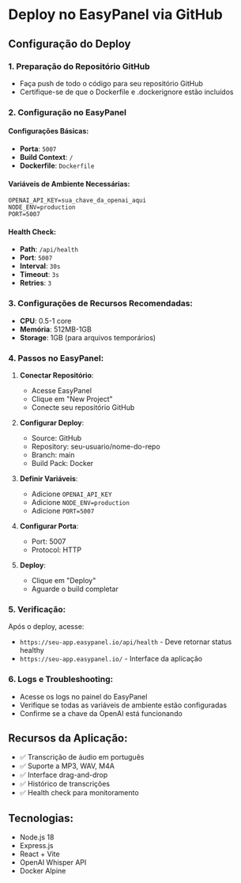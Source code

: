 # Deploy no EasyPanel via GitHub

## Configuração do Deploy

### 1. Preparação do Repositório GitHub
- Faça push de todo o código para seu repositório GitHub
- Certifique-se de que o Dockerfile e .dockerignore estão incluídos

### 2. Configuração no EasyPanel

#### Configurações Básicas:
- **Porta**: `5007`
- **Build Context**: `/`
- **Dockerfile**: `Dockerfile`

#### Variáveis de Ambiente Necessárias:
```
OPENAI_API_KEY=sua_chave_da_openai_aqui
NODE_ENV=production
PORT=5007
```

#### Health Check:
- **Path**: `/api/health`
- **Port**: `5007`
- **Interval**: `30s`
- **Timeout**: `3s`
- **Retries**: `3`

### 3. Configurações de Recursos Recomendadas:
- **CPU**: 0.5-1 core
- **Memória**: 512MB-1GB
- **Storage**: 1GB (para arquivos temporários)

### 4. Passos no EasyPanel:

1. **Conectar Repositório**:
   - Acesse EasyPanel
   - Clique em "New Project"
   - Conecte seu repositório GitHub

2. **Configurar Deploy**:
   - Source: GitHub
   - Repository: seu-usuario/nome-do-repo
   - Branch: main
   - Build Pack: Docker

3. **Definir Variáveis**:
   - Adicione `OPENAI_API_KEY`
   - Adicione `NODE_ENV=production`
   - Adicione `PORT=5007`

4. **Configurar Porta**:
   - Port: 5007
   - Protocol: HTTP

5. **Deploy**:
   - Clique em "Deploy"
   - Aguarde o build completar

### 5. Verificação:
Após o deploy, acesse:
- `https://seu-app.easypanel.io/api/health` - Deve retornar status healthy
- `https://seu-app.easypanel.io/` - Interface da aplicação

### 6. Logs e Troubleshooting:
- Acesse os logs no painel do EasyPanel
- Verifique se todas as variáveis de ambiente estão configuradas
- Confirme se a chave da OpenAI está funcionando

## Recursos da Aplicação:
- ✅ Transcrição de áudio em português
- ✅ Suporte a MP3, WAV, M4A
- ✅ Interface drag-and-drop
- ✅ Histórico de transcrições
- ✅ Health check para monitoramento

## Tecnologias:
- Node.js 18
- Express.js
- React + Vite
- OpenAI Whisper API
- Docker Alpine